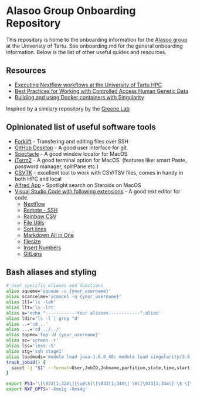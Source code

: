 # Alasoo Group Onboarding Repository
This repository is home to the onboarding information for the [Alasoo group](https://kauralasoo.github.io/) at the Univeristy of Tartu. See onboarding.md for the general onboarding information. Below is the list of other useful quides and resources.

## Resources

* [Executing Nextflow workflows at the University of Tartu HPC](resources/nextflow.md)
* [Best Practices for Working with Controlled Access Human Genetic Data](resources/controlled_access_data.md)
* [Building and using Docker containers with Singularity](resources/building_containers.md)

Inspired by a similary repository by the [Greene Lab](https://github.com/greenelab/onboarding)

## Opinionated list of useful software tools

* [Forklift](https://binarynights.com/) - Transfering and editing files over SSH
* [GitHub Desktop](https://desktop.github.com/) - A good user interface for git.
* [Spectacle](https://www.spectacleapp.com/) - A good window locator for MacOS
* [iTerm2](https://iterm2.com/) - A good terminal option for MacOS. (features like: smart Paste, password manager, splitPane etc.) 
* [CSVTK](https://bioinf.shenwei.me/csvtk/) - excellent tool to work with CSV/TSV files, comes in handy in both HPC and local
* [Alfred App](https://www.alfredapp.com/) - Spotlight search on Steroids on MacOS
* [Visual Studio Code with following extensions](https://code.visualstudio.com/) - A good text editor for code.
  * [Nextflow](https://marketplace.visualstudio.com/items?itemName=nextflow.nextflow)
  * [Remote - SSH](https://marketplace.visualstudio.com/items?itemName=ms-vscode-remote.remote-ssh-edit)
  * [Rainbow CSV](https://marketplace.visualstudio.com/items?itemName=mechatroner.rainbow-csv)
  * [File Utils](https://marketplace.visualstudio.com/items?itemName=sleistner.vscode-fileutils)
  * [Sort lines](https://marketplace.visualstudio.com/items?itemName=Tyriar.sort-lines)
  * [Markdown All in One](https://marketplace.visualstudio.com/items?itemName=yzhang.markdown-all-in-one)
  * [filesize](https://marketplace.visualstudio.com/items?itemName=mkxml.vscode-filesize)
  * [Insert Numbers](https://marketplace.visualstudio.com/items?itemName=Asuka.insertnumbers)
  * [GitLens](https://marketplace.visualstudio.com/items?itemName=eamodio.gitlens)


## Bash aliases and styling 
```bash
# User specific aliases and functions
alias squeme='squeue -u {your_username}'
alias scancelme='scancel -u {your_username}'
alias lll='ls -lah'
alias llt='ls -lct'
alias a='echo "------------Your aliases------------";alias'
alias ldir='ls -l | grep ^d'
alias ..='cd ..'
alias ...='cd ../../'
alias topme='top -U {your_username}'
alias sc='screen -r'
alias lss='less -S'
alias stg='ssh stage1'
alias loadmods='module load java-1.8.0_40; module load singularity/3.5.3; module load nextflow'
track_jobid() {
  sacct -j "$1" --format=User,JobID,Jobname,partition,state,time,start,end,elapsed,MaxRss,MaxVMSize,nnodes,ncpus,nodelist,ExitCode
}

export PS1='\[\033[1;32m\][\u@\h]\[\033[1;34m\] \W\[\033[1;34m\] \$ \[\033[0m\]'
export NXF_OPTS='-Xms1g -Xmx4g'
```
